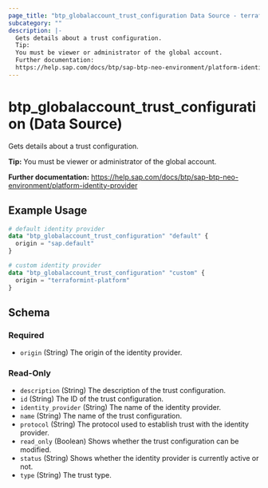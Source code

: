 ```yaml
---
page_title: "btp_globalaccount_trust_configuration Data Source - terraform-provider-btp"
subcategory: ""
description: |-
  Gets details about a trust configuration.
  Tip:
  You must be viewer or administrator of the global account.
  Further documentation:
  https://help.sap.com/docs/btp/sap-btp-neo-environment/platform-identity-provider
---
```


# btp_globalaccount_trust_configuration (Data Source)

Gets details about a trust configuration.

__Tip:__
You must be viewer or administrator of the global account.

__Further documentation:__
<https://help.sap.com/docs/btp/sap-btp-neo-environment/platform-identity-provider>

## Example Usage

```terraform
# default identity provider
data "btp_globalaccount_trust_configuration" "default" {
  origin = "sap.default"
}

# custom identity provider
data "btp_globalaccount_trust_configuration" "custom" {
  origin = "terraformint-platform"
}
```

<!-- schema generated by tfplugindocs -->
## Schema

### Required

- `origin` (String) The origin of the identity provider.

### Read-Only

- `description` (String) The description of the trust configuration.
- `id` (String) The ID of the trust configuration.
- `identity_provider` (String) The name of the identity provider.
- `name` (String) The name of the trust configuration.
- `protocol` (String) The protocol used to establish trust with the identity provider.
- `read_only` (Boolean) Shows whether the trust configuration can be modified.
- `status` (String) Shows whether the identity provider is currently active or not.
- `type` (String) The trust type.